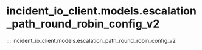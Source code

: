 # incident_io_client.models.escalation_path_round_robin_config_v2

::: incident_io_client.models.escalation_path_round_robin_config_v2
